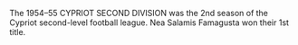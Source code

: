 The 1954–55 CYPRIOT SECOND DIVISION was the 2nd season of the Cypriot second-level football league. Nea Salamis Famagusta won their 1st title.
